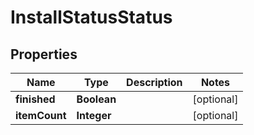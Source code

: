 

# InstallStatusStatus

## Properties

Name | Type | Description | Notes
------------ | ------------- | ------------- | -------------
**finished** | **Boolean** |  |  [optional]
**itemCount** | **Integer** |  |  [optional]





